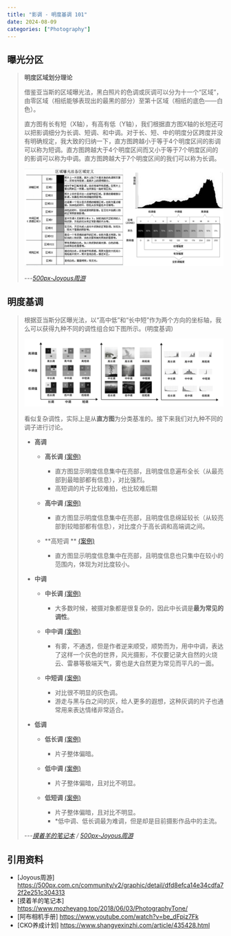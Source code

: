 ```yaml
---
title: "影调 - 明度基调 101"
date: 2024-08-09
categories: ["Photography"]
---
```




## 曝光分区

> **明度区域划分理论**
>
> 借鉴亚当斯的区域曝光法，黑白照片的色调或灰调可以分为十一个“区域”，由零区域（相纸能够表现出的最黑的部分）至第十区域（相纸的底色——白色）。
>
> 直方图有长有短（X轴），有高有低（Y轴），我们根据直方图X轴的长短还可以把影调细分为长调、短调、和中调。对于长、短、中的明度分区跨度并没有明确规定，我大致的归纳一下，直方图跨越小于等于4个明度区间的影调可以称为短调。直方图跨越大于4个明度区间而又小于等于7个明度区间的的影调可以称为中调。直方图跨越大于7个明度区间的我们可以称为长调。
>
> ![2024-08-09T171530](2024-08-09T171530.jpg)
>
> \-\-\-*[500px-Joyous周游](https://500px.com.cn/joyou)*







## 明度基调

>   根据亚当斯分区曝光法，以“高中低”和“长中短”作为两个方向的坐标轴，我么可以获得九种不同的调性组合如下图所示。(明度基调)
>
>   ![5](5.png)
>
>   看似复杂调性，实际上是从**直方图**为分类基准的。接下来我们对九种不同的调子进行讨论。
>
>   -   **高调**
>
>       -   **高长调** [(案例)]((%E9%AB%98%E9%95%BF%E8%B0%83-%E6%A1%88%E4%BE%8B).jpg)
>           -   直方图显示明度信息集中在亮部，且明度信息遍布全长（从最亮部到最暗部都有信息），对比强烈。
>           -   高短调的片子比较难拍，也比较难后期
>       -   **高中调** [(案例)]((%E9%AB%98%E4%B8%AD%E8%B0%83-%E6%A1%88%E4%BE%8B).jpg)
>           -   直方图显示明度信息集中在亮部，且明度信息绵延较长（从较亮部到较暗部都有信息），对比度介于高长调和高端调之间。
>
>       -   **高短调 ** [(案例)]((%E9%AB%98%E7%9F%AD%E8%B0%83-%E6%A1%88%E4%BE%8B).jpg)
>           -   直方图显示明度信息集中在亮部，且明度信息也只集中在较小的范围内，体现为对比度较小。
>
>   -   **中调**
>
>       -   **中长调** [(案例)]((%E4%B8%AD%E9%95%BF%E8%B0%83-%E6%A1%88%E4%BE%8B).jpg)
>           -   大多数时候，被摄对象都是很复杂的，因此中长调是**最为常见的调性**。
>       -   **中中调** [(案例)]((%E4%B8%AD%E4%B8%AD%E8%B0%83-%E6%A1%88%E4%BE%8B).jpg)
>           -   有雾，不通透，但是作者逆来顺受，顺势而为，用中中调，表达了这样一个灰色的世界，风光摄影，不仅要记录大自然的火烧云、雷暴等极端天气，雾也是大自然更为常见而平凡的一面。
>
>       -   **中短调** [(案例)]((%E4%B8%AD%E7%9F%AD%E8%B0%83-%E6%A1%88%E4%BE%8B).jpg)
>           -   对比很不明显的灰色调。
>           -   游走与黑与白之间的灰，给人更多的遐想，这种灰调的片子也通常用来表达情绪非常适合。
>
>   -   **低调**
>
>       -   **低长调** [(案例)]((%E4%BD%8E%E9%95%BF%E8%B0%83-%E6%A1%88%E4%BE%8B).jpg)
>           -   片子整体偏暗。
>       -   **低中调** [(案例)]((%E4%BD%8E%E4%B8%AD%E8%B0%83-%E6%A1%88%E4%BE%8B).jpg)
>           -   片子整体偏暗，且对比不明显。
>
>       -   **低短调** [(案例)]((%E4%BD%8E%E7%9F%AD%E8%B0%83-%E6%A1%88%E4%BE%8B).png)
>           -   片子整体偏暗，且对比不明显。
>           -   \*低中调、低长调最为难调，但是却是目前摄影作品中的主流。
>
>   \-\-\-*[摸着羊的笔记本](https://www.mozheyang.top/2018/06/03/PhotographyTone/) / [500px-Joyous周游](https://500px.com.cn/joyou)*





## 引用资料

-   [Joyous周游] https://500px.com.cn/community/v2/graphic/detail/dfd8efca14e34cdfa72f2e251c304313
-   [摸着羊的笔记本] https://www.mozheyang.top/2018/06/03/PhotographyTone/
-   [阿布相机手册] https://www.youtube.com/watch?v=be_dFpjz7Fk
-   [CKO养成计划] https://www.shangyexinzhi.com/article/435428.html